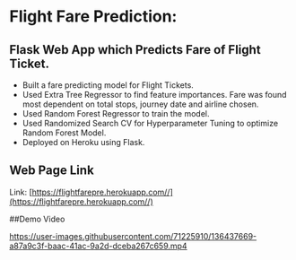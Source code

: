 # Flight Fare Prediction: 

## Flask Web App which Predicts Fare of Flight Ticket.
* Built a fare predicting model for Flight Tickets.
* Used Extra Tree Regressor to find feature importances. Fare was found most dependent on total stops, journey date and airline chosen.
* Used Random Forest Regressor to train the model.
* Used Randomized Search CV for Hyperparameter Tuning to optimize Random Forest Model. 
* Deployed on Heroku using Flask. 


## Web Page Link
Link: [https://flightfarepre.herokuapp.com//](https://flightfarepre.herokuapp.com//)

##Demo Video

https://user-images.githubusercontent.com/71225910/136437669-a87a9c3f-baac-41ac-9a2d-dceba267c659.mp4

